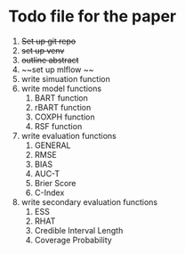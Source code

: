 # Todo file for the paper

1. ~~Set up git repo~~
2. ~~set up venv~~
3. ~~outline abstract~~
4. ~~set up mlflow ~~
5. write simuation function 
6. write model functions
   1. BART function
   2. rBART function
   3. COXPH function
   4. RSF function
7. write evaluation functions
   1. GENERAL
   2. RMSE
   3. BIAS
   4. AUC-T
   5. Brier Score
   6. C-Index
8. write secondary evaluation functions
   1. ESS
   2. RHAT
   3. Credible Interval Length
   4. Coverage Probability
